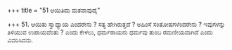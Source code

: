+++
title = "51 ಆಯಿತಿದು ಮತವಾವುದೈ"

+++
51. ಆಯಿತು ಸ್ವಾಧ್ಯಾಯ ಎಂದರೇನು ? ಸತ್ಯ ಹೇಗಿರುತ್ತದೆ ? ಅಹಿಂಸೆ ಸಂತೋಷಗಳೆಂದರೇನು ? ಇವುಗಳನ್ನು ತಿಳಿಯುವ ಉಪಾಯವೆಂತು ? ಎಂದು ಕೇಳಲು, ಧರ್ಮರಾಯನು ಧರ್ಮವು ತುಂಬ ರಮಣೀಯವಾಗಿದೆ ಎಂದು  ವಿವರಿಸಿದನು.